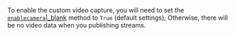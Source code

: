 <div class="mk-warning">

To enable the custom video capture, you will need to set the [`enablecamera`\|_blank](@enablecamera) method to `True` (default settings); Otherwise, there will be no video data when you publishing streams.

</div>


